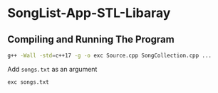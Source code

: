 # SongList-App-STL-Libaray

## Compiling and Running The Program

```bash
g++ -Wall -std=c++17 -g -o exc Source.cpp SongCollection.cpp ...
```

Add `songs.txt` as an argument

```bash
exc songs.txt
```

